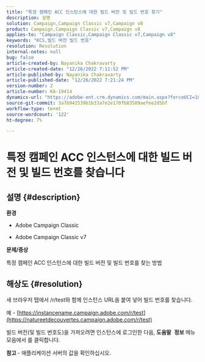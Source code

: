 ```yaml
---
title: "특정 캠페인 ACC 인스턴스에 대한 빌드 버전 및 빌드 번호 찾기"
description: 설명
solution: Campaign,Campaign Classic v7,Campaign v8
product: Campaign,Campaign Classic v7,Campaign v8
applies-to: "Campaign Classic,Campaign Classic v7,Campaign v8"
keywords: "KCS,빌드 버전 빌드 번호"
resolution: Resolution
internal-notes: null
bug: false
article-created-by: Nayanika Chakravarty
article-created-date: "12/26/2022 7:11:52 PM"
article-published-by: Nayanika Chakravarty
article-published-date: "12/26/2022 7:21:24 PM"
version-number: 2
article-number: KA-19414
dynamics-url: "https://adobe-ent.crm.dynamics.com/main.aspx?forceUCI=1&pagetype=entityrecord&etn=knowledgearticle&id=c2de4e26-5185-ed11-81ac-6045bd006b4b"
source-git-commit: 3a7b942539b1b33a7e2e170fb83589aefee2d5bf
workflow-type: tm+mt
source-wordcount: '122'
ht-degree: 7%

---
```


# 특정 캠페인 ACC 인스턴스에 대한 빌드 버전 및 빌드 번호를 찾습니다

## 설명 {#description}


<b>환경</b>

- Adobe Campaign Classic

- Adobe Campaign Classic v7

<b>문제/증상</b>

특정 캠페인 ACC 인스턴스에 대한 빌드 버전 및 빌드 번호를 찾는 방법


## 해상도 {#resolution}


새 브라우저 탭에서 /r/test와 함께 인스턴스 URL을 붙여 넣어 빌드 번호를 찾습니다.

예 - [https://instancename.campaign.adobe.com/r/test](https://natureetdecouvertes.campaign.adobe.com/r/test)

빌드 버전(및 빌드 번호도)을 가져오려면 인스턴스에 로그인한 다음, <b>도움말</b>  <b>정보</b> 메뉴 모음에서 를 클릭합니다.

<b>참고 </b>- 애플리케이션 서버의 값을 확인하십시오.
